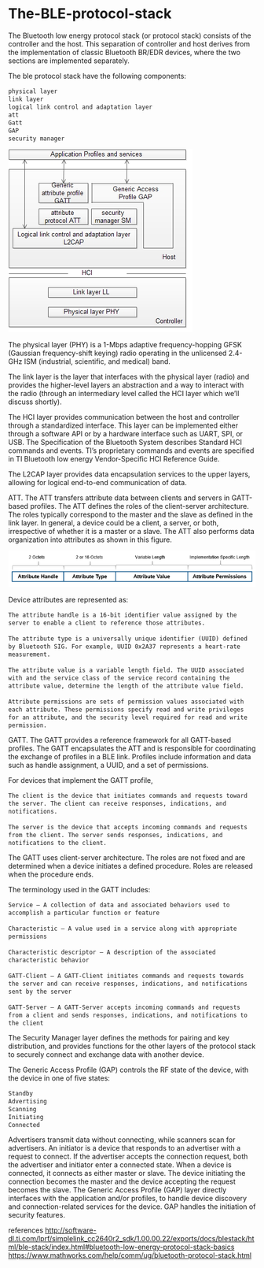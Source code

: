 # The-BLE-protocol-stack
The Bluetooth low energy protocol stack (or protocol stack) consists of the controller and the host. This separation of controller and host derives from the implementation of classic Bluetooth BR/EDR devices, where the two sections are implemented separately.

The ble protocol stack have the following components:

    physical layer
    link layer
    logical link control and adaptation layer
    att
    Gatt
    GAP
    security manager

![The BLE protocol stack!](ble_protocol_stack.jpg)

The physical layer (PHY) is a 1-Mbps adaptive frequency-hopping GFSK (Gaussian frequency-shift keying) radio operating in the unlicensed 2.4-GHz ISM (industrial, scientific, and medical) band.

The link layer is the layer that interfaces with the physical layer (radio) and provides the
higher-level layers an abstraction and a way to interact with the radio (through an
intermediary level called the HCI layer which weʼll discuss shortly).


The HCI layer provides communication between the host and controller through a standardized interface. This layer can be implemented either through a software API or by a hardware interface such as UART, SPI, or USB. The Specification of the Bluetooth System describes Standard HCI commands and events. TI’s proprietary commands and events are specified in TI Bluetooth low energy Vendor-Specific HCI Reference Guide.

The L2CAP layer provides data encapsulation services to the upper layers, allowing for logical end-to-end communication of data.

ATT.   The ATT transfers attribute data between clients and servers in GATT-based profiles. The ATT defines the roles of the client-server architecture. The roles typically correspond to the master and the slave as defined in the link layer. In general, a device could be a client, a server, or both, irrespective of whether it is a master or a slave. The ATT also performs data organization into attributes as shown in this figure.

![Packet structure of ATT protocol!](ble_att_representation.png)
 
Device attributes are represented as:

    The attribute handle is a 16-bit identifier value assigned by the server to enable a client to reference those attributes.

    The attribute type is a universally unique identifier (UUID) defined by Bluetooth SIG. For example, UUID 0x2A37 represents a heart-rate measurement.

    The attribute value is a variable length field. The UUID associated with and the service class of the service record containing the attribute value, determine the length of the attribute value field.

    Attribute permissions are sets of permission values associated with each attribute. These permissions specify read and write privileges for an attribute, and the security level required for read and write permission.

GATT.  The GATT provides a reference framework for all GATT-based profiles. The GATT encapsulates the ATT and is responsible for coordinating the exchange of profiles in a BLE link. Profiles include information and data such as handle assignment, a UUID, and a set of permissions.

For devices that implement the GATT profile,

    The client is the device that initiates commands and requests toward the server. The client can receive responses, indications, and notifications.

    The server is the device that accepts incoming commands and requests from the client. The server sends responses, indications, and notifications to the client.

The GATT uses client-server architecture. The roles are not fixed and are determined when a device initiates a defined procedure. Roles are released when the procedure ends.

The terminology used in the GATT includes:

    Service — A collection of data and associated behaviors used to accomplish a particular function or feature

    Characteristic — A value used in a service along with appropriate permissions

    Characteristic descriptor — A description of the associated characteristic behavior

    GATT-Client — A GATT-Client initiates commands and requests towards the server and can receive responses, indications, and notifications sent by the server

    GATT-Server — A GATT-Server accepts incoming commands and requests from a client and sends responses, indications, and notifications to the client

The Security Manager layer defines the methods for pairing and key distribution, and provides functions for the other layers of the protocol stack to securely connect and exchange data with another device.

The Generic Access Profile (GAP) controls the RF state of the device, with the device in one of five states:

    Standby
    Advertising
    Scanning
    Initiating
    Connected

Advertisers transmit data without connecting, while scanners scan for advertisers. An initiator is a device that responds to an advertiser with a request to connect. If the advertiser accepts the connection request, both the advertiser and initiator enter a connected state. When a device is connected, it connects as either master or slave. The device initiating the connection becomes the master and the device accepting the request becomes the slave.
The Generic Access Profile (GAP) layer directly interfaces with the application and/or profiles, to handle device discovery and connection-related services for the device. GAP handles the initiation of security features.




references
http://software-dl.ti.com/lprf/simplelink_cc2640r2_sdk/1.00.00.22/exports/docs/blestack/html/ble-stack/index.html#bluetooth-low-energy-protocol-stack-basics
https://www.mathworks.com/help/comm/ug/bluetooth-protocol-stack.html